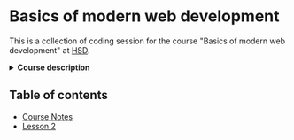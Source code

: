 # Basics of modern web development

This is a collection of coding session for the course "Basics of modern web development" at [HSD](https://www.hs-duesseldorf.de).

<details>
  <summary><strong>Course description</strong></summary>
  <br>
  <p><strong>Disruption</strong> is the defining mantra of a new generation of companies. Their products and services unite the digital and physical worlds. The transformation has only just begun.
  <br><br> 
  The Internet as a communication medium with the browser as a platform is the key technology that makes this transformation possible. 
  <br><br> 
  The course <em>Basics of modern web development</em> provides the basic knowledge to develop user interfaces for the web and to apply creative concepts. Together we will develop a so-called <em>landing page</em> and deal with concepts of programming and efficient UI development for modern web browsers. 
  <br><br> 
  The ability to work interdisciplinary as part of cross-functional product teams is the decisive competence in agile organizations. You get to know the methods of software developers and learn to view design requirements in the context of programmatic implementation.</p>
</details>

## Table of contents
- [Course Notes](/course-notes)
- [Lesson 2](/lesson-2)
